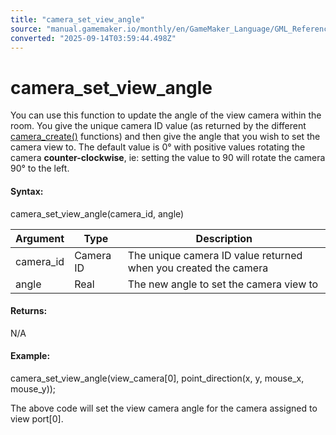 ```yaml
---
title: "camera_set_view_angle"
source: "manual.gamemaker.io/monthly/en/GameMaker_Language/GML_Reference/Cameras_And_Display/Cameras_And_Viewports/camera_set_view_angle.htm"
converted: "2025-09-14T03:59:44.498Z"
---
```


# camera\_set\_view\_angle

You can use this function to update the angle of the view camera within the room. You give the unique camera ID value (as returned by the different [camera\_create()](camera_create.md) functions) and then give the angle that you wish to set the camera view to. The default value is 0° with positive values rotating the camera **counter-clockwise**, ie: setting the value to 90 will rotate the camera 90° to the left.

#### Syntax:

camera\_set\_view\_angle(camera\_id, angle)

| Argument | Type | Description |
| --- | --- | --- |
| camera_id | Camera ID | The unique camera ID value returned when you created the camera |
| angle | Real | The new angle to set the camera view to |

#### Returns:

N/A

#### Example:

camera\_set\_view\_angle(view\_camera\[0\], point\_direction(x, y, mouse\_x, mouse\_y));

The above code will set the view camera angle for the camera assigned to view port\[0\].